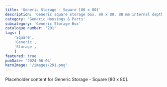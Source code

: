 ```yaml
---
title: 'Generic Storage - Square [80 x 80]'
description: 'Generic square storage box. 80 x 80. 88 mm internal depth or 58 mm available. also included is an option with a slider tray. Can also be found in the collections page on Patreon.'
category: 'Generic Housings & Parts'
subcategory: 'Generic Storage Box'
catalogue number: '291'
tags: [
    'Square', 
    'Generic',
    'Storage', 
    ]
featured: true
pubDate: '2024-06-04'
heroImage: '/images/291.png'
---
```


Placeholder content for Generic Storage - Square [80 x 80].